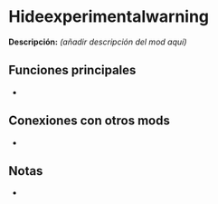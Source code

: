 # Hideexperimentalwarning

**Descripción:** *(añadir descripción del mod aquí)*

## Funciones principales
- 

## Conexiones con otros mods
- 

## Notas
- 

